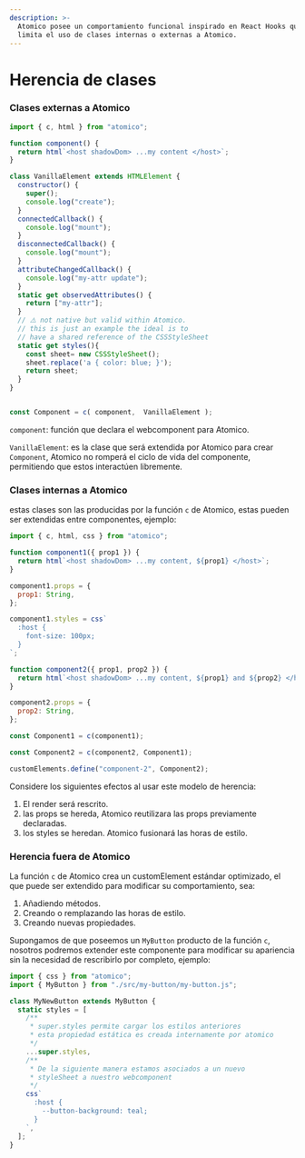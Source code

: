 ```yaml
---
description: >-
  Atomico posee un comportamiento funcional inspirado en React Hooks que no
  limita el uso de clases internas o externas a Atomico.
---
```


# Herencia de clases

### Clases externas a Atomico

```javascript
import { c, html } from "atomico";

function component() {
  return html`<host shadowDom> ...my content </host>`;
}

class VanillaElement extends HTMLElement {
  constructor() {
    super();
    console.log("create");
  }
  connectedCallback() {
    console.log("mount");
  }
  disconnectedCallback() {
    console.log("mount");
  }
  attributeChangedCallback() {
    console.log("my-attr update");
  }
  static get observedAttributes() {
    return ["my-attr"];
  }
  // ⚠️ not native but valid within Atomico.
  // this is just an example the ideal is to 
  // have a shared reference of the CSSStyleSheet
  static get styles(){
    const sheet= new CSSStyleSheet();
    sheet.replace('a { color: blue; }');
    return sheet;
  }
}


const Component = c( component,  VanillaElement );
```

`component`: función que declara el webcomponent para Atomico.

`VanillaElement`: es la clase que será extendida por Atomico para crear `Component`, Atomico no romperá el ciclo de vida del componente, permitiendo que estos interactúen libremente.

### Clases internas a Atomico

estas clases son las producidas por la función `c` de Atomico, estas pueden ser extendidas entre componentes, ejemplo:

```javascript
import { c, html, css } from "atomico";

function component1({ prop1 }) {
  return html`<host shadowDom> ...my content, ${prop1} </host>`;
}

component1.props = {
  prop1: String,
};

component1.styles = css`
  :host {
    font-size: 100px;
  }
`;

function component2({ prop1, prop2 }) {
  return html`<host shadowDom> ...my content, ${prop1} and ${prop2} </host>`;
}

component2.props = {
  prop2: String,
};

const Component1 = c(component1);

const Component2 = c(component2, Component1);

customElements.define("component-2", Component2);

```

Considere los siguientes efectos al usar este modelo de herencia:

1. El render será rescrito.
2. las props se hereda, Atomico reutilizara las props previamente declaradas.
3. los styles se heredan. Atomico fusionará las horas de estilo. 

### Herencia fuera de Atomico

La función `c` de Atomico crea un customElement estándar optimizado, el que puede ser extendido para modificar su comportamiento, sea: 

1. Añadiendo métodos.
2. Creando o remplazando las horas de estilo. 
3. Creando nuevas propiedades.

Supongamos de que poseemos un `MyButton` producto de la función `c`, nosotros podremos extender este componente para modificar su apariencia sin la necesidad de rescribirlo por completo, ejemplo:

```javascript
import { css } from "atomico";
import { MyButton } from "./src/my-button/my-button.js";

class MyNewButton extends MyButton {
  static styles = [
    /**
     * super.styles permite cargar los estilos anteriores
     * esta propiedad estática es creada internamente por atomico
     */
    ...super.styles,
    /**
     * De la siguiente manera estamos asociados a un nuevo
     * styleSheet a nuestro webcomponent
     */
    css`
      :host {
        --button-background: teal;
      }
    `,
  ];
}
```



